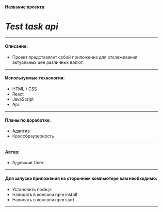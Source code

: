 
#### Название проекта: 
# ___Test task api___

---
#### Описание: 
- Проект представляет собой приложение для отслеживания актуальных цен различных валют.
___
#### Используемые технологии: 
- HTML / CSS
- React
- JavaScript
- Api
---
#### Планы по доработке: 
- Адаптив
- Кроссбраузерность
---
#### Автор: 
- Адуйский Олег 
---
#### Для запуска приложения на стороннем компьютере вам необходимо: 
- Установить node.js
- Написать в консоли npm install
- Написать в консоли npm start
---